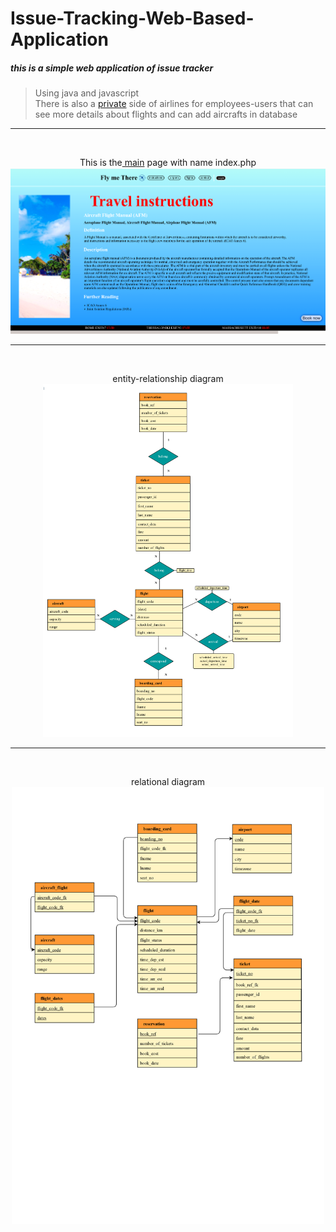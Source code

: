 # Issue-Tracking-Web-Based-Application
 
<h5>this is a simple web application of issue tracker</h5>

><span fill="red">Using java and javascript</span><br>
There is also a <a color="red" href="https://airlines-demo-version.herokuapp.com/private.php">private</a> side of airlines for employees-users that can see more details about flights and can add aircrafts in database
<hr>
<br>
<p align="center">This is the<a href="https://airlines-demo-version.herokuapp.com/"> main</a> page with name index.php<br><img width="800" src="https://raw.githubusercontent.com/MariosChartsias/Airlines-demo/main/images/Screenshot%20from%202022-08-08%2020-08-36.png">
<hr></p>

<br>
<p align="center">entity-relationship diagram <br><img width="400" src="https://raw.githubusercontent.com/MariosChartsias/Airlines-demo/main/images/ER%20diagram%20copy.jpg">
<hr></p>
<br>
<p align="center">relational diagram <br><img width="500" src="https://raw.githubusercontent.com/MariosChartsias/Airlines-demo/main/images/Relational%20diagram%20copy.jpg"></p>

